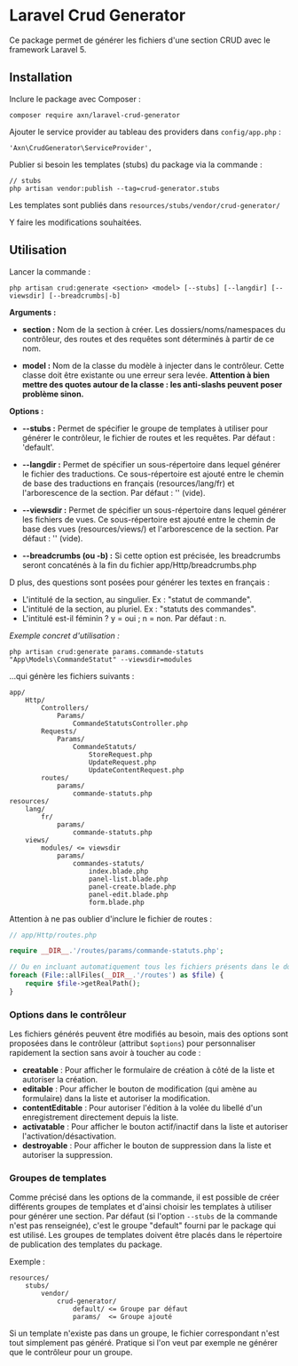 # Laravel Crud Generator

Ce package permet de générer les fichiers d'une section CRUD avec le framework Laravel 5.

## Installation

Inclure le package avec Composer :

```
composer require axn/laravel-crud-generator
```

Ajouter le service provider au tableau des providers dans `config/app.php` :

```
'Axn\CrudGenerator\ServiceProvider',
```

Publier si besoin les templates (stubs) du package via la commande :

```
// stubs
php artisan vendor:publish --tag=crud-generator.stubs
```

Les templates sont publiés dans `resources/stubs/vendor/crud-generator/`

Y faire les modifications souhaitées.

## Utilisation

Lancer la commande :

```
php artisan crud:generate <section> <model> [--stubs] [--langdir] [--viewsdir] [--breadcrumbs|-b]
```

**Arguments :**

* **section :** Nom de la section à créer. Les dossiers/noms/namespaces du contrôleur,
    des routes et des requêtes sont déterminés à partir de ce nom.

* **model :** Nom de la classe du modèle à injecter dans le contrôleur. Cette classe
    doit être existante ou une erreur sera levée. **Attention à bien mettre des quotes
    autour de la classe : les anti-slashs peuvent poser problème sinon.**

**Options :**

* **--stubs :** Permet de spécifier le groupe de templates à utiliser pour générer
    le contrôleur, le fichier de routes et les requêtes. Par défaut : 'default'.

* **--langdir :** Permet de spécifier un sous-répertoire dans lequel générer le fichier
    des traductions. Ce sous-répertoire est ajouté entre le chemin de base des traductions
    en français (resources/lang/fr) et l'arborescence de la section. Par défaut : '' (vide).

* **--viewsdir :** Permet de spécifier un sous-répertoire dans lequel générer les fichiers
    de vues. Ce sous-répertoire est ajouté entre le chemin de base des vues (resources/views/)
    et l'arborescence de la section. Par défaut : '' (vide).

* **--breadcrumbs (ou -b) :** Si cette option est précisée, les breadcrumbs seront
    concaténés à la fin du fichier app/Http/breadcrumbs.php

D plus, des questions sont posées pour générer les textes en français :

- L'intitulé de la section, au singulier. Ex : "statut de commande".
- L'intitulé de la section, au pluriel. Ex : "statuts des commandes".
- L'intitulé est-il féminin ? y = oui ; n = non. Par défaut : n.

*Exemple concret d'utilisation :*

```
php artisan crud:generate params.commande-statuts "App\Models\CommandeStatut" --viewsdir=modules
```

...qui génère les fichiers suivants :

```
app/
    Http/
        Controllers/
            Params/
                CommandeStatutsController.php
        Requests/
            Params/
                CommandeStatuts/
                    StoreRequest.php
                    UpdateRequest.php
                    UpdateContentRequest.php
        routes/
            params/
                commande-statuts.php
resources/
    lang/
        fr/
            params/
                commande-statuts.php
    views/
        modules/ <= viewsdir
            params/
                commandes-statuts/
                    index.blade.php
                    panel-list.blade.php
                    panel-create.blade.php
                    panel-edit.blade.php
                    form.blade.php
```

Attention à ne pas oublier d'inclure le fichier de routes :

```php
// app/Http/routes.php

require __DIR__.'/routes/params/commande-statuts.php';

// Ou en incluant automatiquement tous les fichiers présents dans le dossier "routes" :
foreach (File::allFiles(__DIR__.'/routes') as $file) {
    require $file->getRealPath();
}
```

### Options dans le contrôleur

Les fichiers générés peuvent être modifiés au besoin, mais des options sont proposées
dans le contrôleur (attribut `$options`) pour personnaliser rapidement la section
sans avoir à toucher au code :

- **creatable** : Pour afficher le formulaire de création à côté de la liste et autoriser la création.
- **editable** : Pour afficher le bouton de modification (qui amène au formulaire) dans la liste et autoriser la modification.
- **contentEditable** : Pour autoriser l'édition à la volée du libellé d'un enregistrement directement depuis la liste.
- **activatable** : Pour afficher le bouton actif/inactif dans la liste et autoriser l'activation/désactivation.
- **destroyable** : Pour afficher le bouton de suppression dans la liste et autoriser la suppression.

### Groupes de templates

Comme précisé dans les options de la commande, il est possible de créer différents
groupes de templates et d'ainsi choisir les templates à utiliser pour générer une section.
Par défaut (si l'option `--stubs` de la commande n'est pas renseignée), c'est le groupe
"default" fourni par le package qui est utilisé. Les groupes de templates doivent être
placés dans le répertoire de publication des templates du package.

Exemple :

```
resources/
    stubs/
        vendor/
            crud-generator/
                default/ <= Groupe par défaut
                params/  <= Groupe ajouté
```

Si un template n'existe pas dans un groupe, le fichier correspondant n'est tout simplement
pas généré. Pratique si l'on veut par exemple ne générer que le contrôleur pour un groupe.
